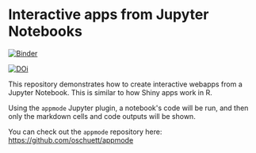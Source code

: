 # Interactive apps from Jupyter Notebooks

[![Binder](https://mybinder.org/badge.svg)](https://mybinder.org/v2/gh/binder-examples/appmode/master?urlpath=apps%2Findex.ipynb)

[![DOi](https://zenodo.org/badge/DOI/10.5281/zenodo.2561065.svg)](https://doi.org/10.5281/zenodo.2561065)


This repository demonstrates how to create interactive webapps from a Jupyter Notebook.
This is similar to how Shiny apps work in R.

Using the `appmode` Jupyter plugin, a notebook's code will be run, and then only the markdown cells and
code outputs will be shown.

You can check out the `appmode` repository here: https://github.com/oschuett/appmode
